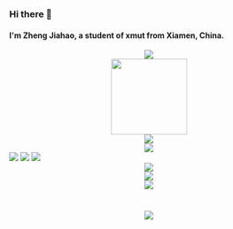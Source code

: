 ### Hi there 👋
#### I'm Zheng Jiahao, a student of xmut from Xiamen, China.

<div align="center">
    <img  src="https://github-readme-stats.vercel.app/api/top-langs/?username=ZJH-hhh&hide_title=true&hide_border=true&layout=compact&langs_count=6&text_color=000&icon_color=fff&bg_color=0,52fa5a,4dfcff,c64dff&theme=graywhite" />
</div>

<div align="center"> <img height="137px" src="https://github-readme-stats.vercel.app/api?username=ZJH-hhh&hide_title=true&hide_border=true&show_icons=trueline_height=21&text_color=000&icon_color=000&bg_color=0,ea6161,ffc64d,fffc4d,52fa5a&theme=graywhite" /> </div>

<div align="center">
    <img  src="https://github-readme-stats.vercel.app/api/top-langs/?username=ZJH-hhh&hide_title=true&hide_border=true&layout=compact&langs_count=6&text_color=000&icon_color=fff&bg_color=0,52fa5a,4dfcff,c64dff&theme=graywhite" />
</div>

<div align="center">
  <img  src="https://github-profile-trophy.vercel.app/?username=ZJH-hhh&theme=gruvbox&row=1&column=7&no-frame=true&no-bg=true" />
</div>

<span >
	<img  src="https://img.shields.io/badge/-HTML5-E34F26?style=flat-square&logo=html5&logoColor=white" />
	<img  src="https://img.shields.io/badge/-CSS3-1572B6?style=flat-square&logo=css3" />
	<img  src="https://img.shields.io/badge/-JavaScript-oringe?style=flat-square&logo=javascript" />
</span>

<div align="center">
    <img  src="https://visitor-badge.glitch.me/badge?page_id=ZJH-hhh" />
</div>

<div align="center">
    <img src="https://activity-graph.herokuapp.com/graph?username=ZJH-hhh&theme=xcode" />
</div>

<div align="center">
    <img  src="https://github-readme-streak-stats.herokuapp.com/?user=ZJH-hhh" />
</div>

<h1 align="center">
  <a href="https://sunguoqi.com/">
    <img src="https://readme-typing-svg.herokuapp.com/?lines=console.log(%22Hello%2C%20World!%22);小郑同学祝您今天愉快!&center=true&size=27">
  </a>
</h1>

